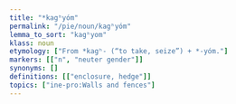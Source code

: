 ```yaml
---
title: "*kagʰyóm"
permalink: "/pie/noun/kagʰyóm"
lemma_to_sort: "kagʰyom"
klass: noun
etymology: ["From *kagʰ- (“to take, seize”) +‎ *-yóm."]
markers: [["n", "neuter gender"]]
synonyms: []
definitions: [["enclosure, hedge"]]
topics: ["ine-pro:Walls and fences"]
---
```

